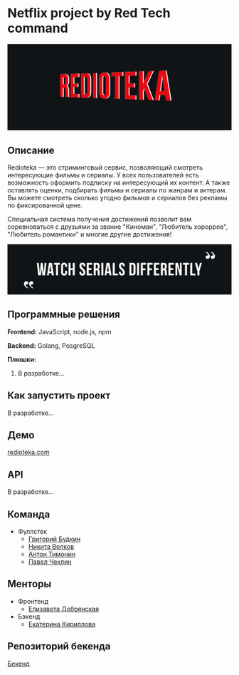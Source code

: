 # Netflix project by Red Tech command

<p align="center">
  <img class = "wordz" src = "img/TitlePicture.png" >
</p>


## Описание

Redioteka — это стриминговый сервис, позволяющий смотреть интересующие фильмы и сериалы. У всех пользователей есть возможность оформить подписку на интересующий их контент. А также оставлять оценки, подбирать фильмы и сериалы по жанрам и актерам. Вы можете смотреть сколько угодно фильмов и сериалов без рекламы по фиксированной цене.

Специальная система получения достижений позволит вам соревноваться с друзьями за звание "Киноман", "Любитель хорорров", "Любитель романтики" и многие другие достижения!

<p align="center">
  <img class = "wordz" src = "img/QuotePicture.png" >
</p>

## Программные решения

**Frontend:** JavaScript, node.js, npm

**Backend:** Golang, PosgreSQL

**Плюшки:** 

<ol> 
  <li>В разработке...</li>
</ol>

## Как запустить проект

В разработке...

## Демо

[redioteka.com](http://redioteka.com)

## API

В разработке...

## Команда 
- Фуллстек
    - [Григорий Будкин](https://github.com/GregoryBS)
    - [Никита Волков](https://github.com/VolkovNik)
    - [Антон Тимонин](https://github.com/timoninas)
    - [Павел Чеклин](https://github.com/paulnopaul)

## Менторы
- Фронтенд
    - [Елизавета Добрянская](https://github.com/Betchika99)
- Бэкенд
    - [Екатерина Кириллова](https://github.com/K1ola)

## Репозиторий бекенда

[Бекенд](https://github.com/go-park-mail-ru/2021_1_RedTech)
